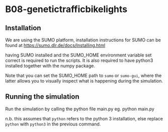 # B08-genetictrafficbikelights

## Installation
We are using the SUMO platform, installation instructions for SUMO can be found at https://sumo.dlr.de/docs/Installing.html

having SUMO installed and the SUMO_HOME environment variable set correct is required to run the scripts. It is also required to have python3 installed together with the numpy package.

Note that you can set the SUMO_HOME path to `sumo` or `sumo-gui`, where the latter allows you to visually inspect what is happening during the simulation.

## Running the simulation
Run the simulation by calling the python file main.py
eg. python main.py

n.b. this assumes that `python` refers to the python 3 installation, else replace `python` with `python3` in the previous command.
